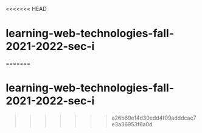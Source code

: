 <<<<<<< HEAD
# learning-web-technologies-fall-2021-2022-sec-i
=======
# learning-web-technologies-fall-2021-2022-sec-i
>>>>>>> a26b69e14d30edd4f09adddcae7e3a36953f6a0d
